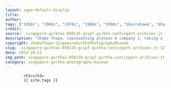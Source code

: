 ```yaml
---
layout: sgpm-default-display
title: 
author: 
tags: ["1950s", "1960s", "1970s", "1980s", "1990s", "bhairahawa", "dharan", "gurkhas", "kathmandu", "nepal", "pokhara", "singapore", "singapore gurkha archive", "singapore gurkha old photographs", "singapore gurkha photography museum", "singapore gurkhas"]
credit: 
source: -singapore-gurkhas-050116-gcspf-gurkha-contingent-archives-jt-12
description: "Jhabe Thapa, representing platoon 6 company 2, taking a free-throw for an inter-platoon basketball competition. They lost the game played at the drill shed. Inspector Dhanpati Gurung was the referee for the match. Date: 1966."
copyright: JhabeThapa-SingaporeGurkhaPhotographyMuseum
slug: -singapore-gurkhas-050116-gcspf-gurkha-contingent-archives-jt-12
date: 2014-10-11
img_path: singapore-gurkhas-050116-gcspf-gurkha-contingent-archives-jt-12.jpg
category: singapore-gurkha-photography-museum
---
```

	 		

	 		<h1></h1>
	 		{{ site.tags }}
	 		
